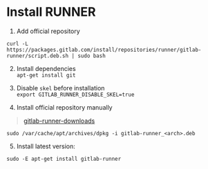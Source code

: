 # Install RUNNER

1. Add official repository

```shell
curl -L https://packages.gitlab.com/install/repositories/runner/gitlab-runner/script.deb.sh | sudo bash
```

2. Install dependencies\
`apt-get install git`

3. Disable `skel` before installation\
`export GITLAB_RUNNER_DISABLE_SKEL=true`

4. Install official repository manually

> [gitlab-runner-downloads](https://gitlab-runner-downloads.s3.amazonaws.com/latest/index.html)

```shell
sudo /var/cache/apt/archives/dpkg -i gitlab-runner_<arch>.deb
```

5. Install latest version:

```shell
sudo -E apt-get install gitlab-runner
```
